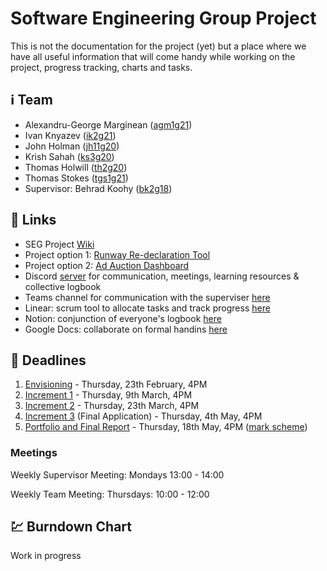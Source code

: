 # Software Engineering Group Project

This is not the documentation for the project (yet) but a place where we have all useful information that will come handy while working on the project, progress tracking, charts and tasks.

## :information_source: Team

- Alexandru-George Marginean ([agm1g21](https://secure.ecs.soton.ac.uk/people/agm1g21))
- Ivan Knyazev ([ik2g21](https://secure.ecs.soton.ac.uk/people/ik2g21))
- John Holman ([jh11g20](https://secure.ecs.soton.ac.uk/people/jh11g20))
- Krish Sahah ([ks3g20](https://secure.ecs.soton.ac.uk/people/ks3g20))
- Thomas Holwill ([th2g20](https://secure.ecs.soton.ac.uk/people/th2g20))
- Thomas Stokes ([tgs1g21](https://secure.ecs.soton.ac.uk/people/tgs1g21))
- Supervisor: Behrad Koohy ([bk2g18](https://secure.ecs.soton.ac.uk/people/bk2g18))

## :paperclip: Links

- SEG Project [Wiki](https://secure.ecs.soton.ac.uk/noteswiki/w/COMP2211_Notes)
- Project option 1: [Runway Re-declaration Tool](https://secure.ecs.soton.ac.uk/noteswiki/w/Runway_Re-declaration_Tool_2018)
- Project option 2: [Ad Auction Dashboard](https://secure.ecs.soton.ac.uk/noteswiki/w/Ad_Auction_Dashboard_2018)
- Discord [server](https://discord.gg/Y8J24SaA) for communication, meetings, learning resources & collective logbook
- Teams channel for communication with the superviser [here](https://teams.microsoft.com/l/channel/19%3amIUAXT7Yn0A5GJ5oqrwepftV0DcSjb2CDPCGAMAzKQk1%40thread.tacv2/General?groupId=b83380d2-acf0-4aac-b198-a388eec95853&tenantId=4a5378f9-29f4-4d3e-be89-669d03ada9d8)
- Linear: scrum tool to allocate tasks and track progress [here](https://linear.app/seg-group2/)
- Notion: conjunction of everyone's logbook [here](https://www.notion.so/5494dfe4fcb744d19aa2a44b6dbecc60?v=4f4d059f67fc47fd9d15104386ff1273&pvs=4)
- Google Docs: collaborate on formal handins [here](https://docs.google.com/document/d/1uAqJbapgVpiovLDz9CpUQHM0sqGyAmSrl0KdhfhJMBc/edit#)

## :date: Deadlines

1. [Envisioning](http://edshare.soton.ac.uk/21184/) - Thursday, 23th February, 4PM
2. [Increment 1](http://edshare.soton.ac.uk/21185/) - Thursday, 9th March, 4PM
3. [Increment 2](http://edshare.soton.ac.uk/21186/) - Thursday, 23th March, 4PM
4. [Increment 3](http://edshare.soton.ac.uk/21187/) (Final Application) - Thursday, 4th May, 4PM
5. [Portfolio and Final Report](http://edshare.soton.ac.uk/21188/) - Thursday, 18th May, 4PM ([mark scheme](http://edshare.soton.ac.uk/20939/))

### Meetings

Weekly Supervisor Meeting: Mondays 13:00 - 14:00

Weekly Team Meeting: Thursdays: 10:00 - 12:00

## :chart: Burndown Chart

Work in progress
